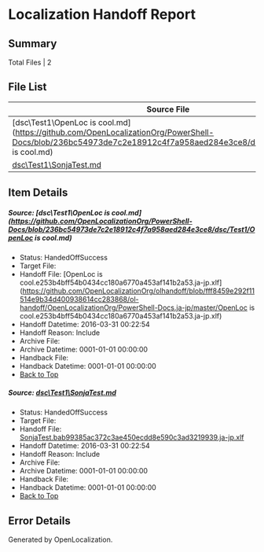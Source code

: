 # <a name='report-top'></a> Localization Handoff Report

## Summary
 Total Files | 2

## File List
 Source File | Status | Details 
 ----------- | ------ | ------- 
 [dsc\Test1\OpenLoc is cool.md](https://github.com/OpenLocalizationOrg/PowerShell-Docs/blob/236bc54973de7c2e18912c4f7a958aed284e3ce8/dsc/Test1/OpenLoc is cool.md) | HandedOffSuccess | [Details](#0e5e26f8c14790ce9de7c2c788c80a895dddb47d54)
 [dsc\Test1\SonjaTest.md](https://github.com/OpenLocalizationOrg/PowerShell-Docs/blob/236bc54973de7c2e18912c4f7a958aed284e3ce8/dsc/Test1/SonjaTest.md) | HandedOffSuccess | [Details](#91b5eedfa30db98ae6b92251819037478fcc297d55)

## Item Details
##### <a name='0e5e26f8c14790ce9de7c2c788c80a895dddb47d54'></a> Source: [dsc\Test1\OpenLoc is cool.md](https://github.com/OpenLocalizationOrg/PowerShell-Docs/blob/236bc54973de7c2e18912c4f7a958aed284e3ce8/dsc/Test1/OpenLoc is cool.md)
* Status: HandedOffSuccess
* Target File: 
* Handoff File: [OpenLoc is cool.e253b4bff54b0434cc180a6770a453af141b2a53.ja-jp.xlf](https://github.com/OpenLocalizationOrg/olhandoff/blob/fff8459e292f11514e9b34d400938614cc283868/ol-handoff/OpenLocalizationOrg/PowerShell-Docs.ja-jp/master/OpenLoc is cool.e253b4bff54b0434cc180a6770a453af141b2a53.ja-jp.xlf)
* Handoff Datetime: 2016-03-31 00:22:54
* Handoff Reason: Include
* Archive File: 
* Archive Datetime: 0001-01-01 00:00:00
* Handback File: 
* Handback Datetime: 0001-01-01 00:00:00
* [Back to Top](#report-top)

##### <a name='91b5eedfa30db98ae6b92251819037478fcc297d55'></a> Source: [dsc\Test1\SonjaTest.md](https://github.com/OpenLocalizationOrg/PowerShell-Docs/blob/236bc54973de7c2e18912c4f7a958aed284e3ce8/dsc/Test1/SonjaTest.md)
* Status: HandedOffSuccess
* Target File: 
* Handoff File: [SonjaTest.bab99385ac372c3ae450ecdd8e590c3ad3219939.ja-jp.xlf](https://github.com/OpenLocalizationOrg/olhandoff/blob/fff8459e292f11514e9b34d400938614cc283868/ol-handoff/OpenLocalizationOrg/PowerShell-Docs.ja-jp/master/SonjaTest.bab99385ac372c3ae450ecdd8e590c3ad3219939.ja-jp.xlf)
* Handoff Datetime: 2016-03-31 00:22:54
* Handoff Reason: Include
* Archive File: 
* Archive Datetime: 0001-01-01 00:00:00
* Handback File: 
* Handback Datetime: 0001-01-01 00:00:00
* [Back to Top](#report-top)


## Error Details

Generated by OpenLocalization.
